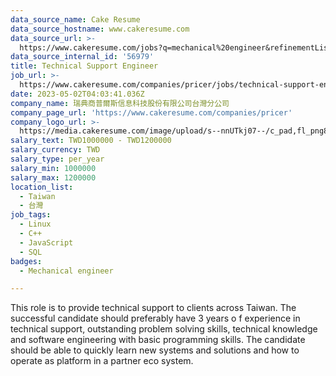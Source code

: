 ```yaml
---
data_source_name: Cake Resume
data_source_hostname: www.cakeresume.com
data_source_url: >-
  https://www.cakeresume.com/jobs?q=mechanical%20engineer&refinementList%5Blang_name%5D%5B0%5D=English&refinementList%5Bsalary_type%5D=per_year&range%5Bsalary_range%5D%5Bmin%5D=1000000&page=3
data_source_internal_id: '56979'
title: Technical Support Engineer
job_url: >-
  https://www.cakeresume.com/companies/pricer/jobs/technical-support-engineer-3e502e
date: 2023-05-02T04:03:41.036Z
company_name: 瑞典商普爾斯信息科技股份有限公司台灣分公司
company_page_url: 'https://www.cakeresume.com/companies/pricer'
company_logo_url: >-
  https://media.cakeresume.com/image/upload/s--nnUTkj07--/c_pad,fl_png8,h_200,w_200/v1682999697/pismkyynvia2ad4hppwt.png
salary_text: TWD1000000 - TWD1200000
salary_currency: TWD
salary_type: per_year
salary_min: 1000000
salary_max: 1200000
location_list:
  - Taiwan
  - 台灣
job_tags:
  - Linux
  - C++
  - JavaScript
  - SQL
badges:
  - Mechanical engineer

---
```


This role is to provide technical support to clients across Taiwan. The successful candidate should preferably have 3 years o f experience in technical support, outstanding problem solving skills, technical knowledge and software engineering with basic programming skills. The candidate should be able to quickly learn new systems and solutions and how to operate as platform in a partner eco system.